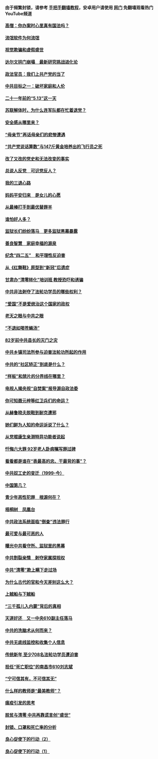#### 由于频繁封锁，请参考 [手把手翻墙教程](https://github.com/gfw-breaker/guides/wiki/)，安卓用户请使用 [网门](https://github.com/gfw-breaker/nogfw/blob/master/dl.md?t=06051901) 免翻墙观看热门YouTube频道 

#### [高僧：你办案时心里真有国法吗？](../pages/19/426530.md?t=06051901) 

#### [流氓软件为何流氓](../pages/19/426531.md?t=06051901) 

#### [视觉欺骗和虚假盛世](../pages/19/426443.md?t=06051901) 

#### [达尔文拱门崩塌　最新研究挑战进化论](../pages/19/426009.md?t=06051901) 

#### [政法官员：我们上共产党的当了](../pages/19/425351.md?t=06051901) 

#### [中共目标之一：破坏家庭和人伦](../pages/19/424454.md?t=06051901) 

#### [二十一年前的“5.13”这一天](../pages/19/424814.md?t=06051901) 

#### [苏联解体时，为什么连军队都在忙着退党？](../pages/19/424335.md?t=06051901) 

#### [安全感从哪里来？](../pages/19/424336.md?t=06051901) 

#### [“母亲节”再话母亲们的悲惨遭遇](../pages/19/424234.md?t=06051901) 

#### [“共产党说话算数”与147斤黄金培养出的飞行员之死](../pages/19/424115.md?t=06051901) 

#### [改了又改的党史和无法改变的事实](../pages/19/424037.md?t=06051901) 

#### [总说人反党　可识党反人？](../pages/19/423820.md?t=06051901) 

#### [我的三退心路](../pages/19/423876.md?t=06051901) 

#### [妈妈平安归来　是女儿的心愿](../pages/19/423947.md?t=06051901) 

#### [从最棒打手到最优替罪羊](../pages/19/423819.md?t=06051901) 

#### [谁怕好人多？](../pages/19/423774.md?t=06051901) 

#### [监狱长们纷纷落马　更多监狱黑幕暴露](../pages/19/423787.md?t=06051901) 

#### [善良智慧　家庭幸福的源泉](../pages/19/423632.md?t=06051901) 

#### [纪念“四二五”　和平理性反迫害](../pages/19/423660.md?t=06051901) 

#### [从《红舞鞋》原型到“新冠”后遗症](../pages/19/423509.md?t=06051901) 

#### [甘肃办“清零转化”培训班 教授恐吓和诱骗](../pages/19/423498.md?t=06051901) 

#### [中共非法剥夺了法轮功学员的哪些权利？](../pages/19/423392.md?t=06051901) 

#### [“爱国”不是爱统治这个国家的政权](../pages/19/423029.md?t=06051901) 

#### [老天之眼与中共之眼](../pages/19/423378.md?t=06051901) 

#### [“不退如喝苍蝇汤”](../pages/19/423287.md?t=06051901) 

#### [82岁前中共县长的灭门之灾](../pages/19/423055.md?t=06051901) 

#### [中共乡镇司法所参与迫害法轮功所起的作用](../pages/19/423064.md?t=06051901) 

#### [中共的“社区矫正”到底是什么？](../pages/19/422870.md?t=06051901) 

#### [“样板”和禁片的分界线在哪里？](../pages/19/422704.md?t=06051901) 

#### [电视人揭央视“自焚案”报导源自政法委](../pages/19/422770.md?t=06051901) 

#### [你可知聂元梓等红卫兵们的命运？](../pages/19/422848.md?t=06051901) 

#### [从赫鲁晓夫脱鞋到耐克遭邪](../pages/19/422826.md?t=06051901) 

#### [她们鲜为人知的命运诉说了什么？](../pages/19/422754.md?t=06051901) 

#### [从党棍康生亲测特异功能者说起](../pages/19/422657.md?t=06051901) 

#### [忏悔六大罪 92岁老人卧病嘱写罪过碑](../pages/19/422750.md?t=06051901) 

#### [看看都是谁在“表最高的忠、干最背的事”？](../pages/19/422703.md?t=06051901) 

#### [中共奴工史的变迁（1999-今）](../pages/19/422656.md?t=06051901) 

#### [中国第几？](../pages/19/422496.md?t=06051901) 

#### [青少年恶性犯罪　根源何在？](../pages/19/422449.md?t=06051901) 

#### [梧桐树　凤凰台](../pages/19/422442.md?t=06051901) 

#### [中共政法系统面临“倒查”违法罪行](../pages/19/422497.md?t=06051901) 

#### [最可爱与最可恶的人](../pages/19/422448.md?t=06051901) 

#### [曝光中共看守所、监狱里的黑幕](../pages/19/422390.md?t=06051901) 

#### [中共割裂亲情　剥夺家属探视权](../pages/19/422364.md?t=06051901) 

#### [中共“清零”欺上瞒下走过场](../pages/19/422306.md?t=06051901) 

#### [为什么古代的官和今天差别这么大？](../pages/19/422228.md?t=06051901) 

#### [上贼船与下贼船](../pages/19/422276.md?t=06051901) 

#### [“三千孤儿入内蒙”背后的真相](../pages/19/422229.md?t=06051901) 

#### [天道好还　又一中央610副主任落马](../pages/19/422155.md?t=06051901) 

#### [中共的洗脑术从何而来？](../pages/19/422154.md?t=06051901) 

#### [中共无底线监控和收集个人信息](../pages/19/422039.md?t=06051901) 

#### [传统新年 至少708名法轮功学员遭迫害](../pages/19/421946.md?t=06051901) 

#### [担任“死亡职位”的南昌市610刘志斌](../pages/19/421957.md?t=06051901) 

#### [“宁可信其有，不可信其无”](../pages/19/421691.md?t=06051901) 

#### [什么样的教师是“最美教师”？](../pages/19/421755.md?t=06051901) 

#### [瘟疫引发的思考](../pages/19/421594.md?t=06051901) 

#### [脱贫与清零 中共再靠谎言创“盛世”](../pages/19/421590.md?t=06051901) 

#### [封锁、口罩和死亡率的分析](../pages/19/421495.md?t=06051901) 

#### [良心促使下的行动（2）](../pages/19/421361.md?t=06051901) 

#### [良心促使下的行动（1）](../pages/19/421302.md?t=06051901) 

